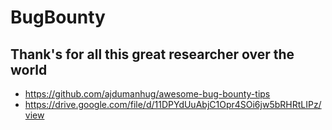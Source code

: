 # BugBounty

## Thank's for all this great researcher over the world

   - https://github.com/ajdumanhug/awesome-bug-bounty-tips
   - https://drive.google.com/file/d/11DPYdUuAbjC1Opr4SOi6jw5bRHRtLIPz/view

